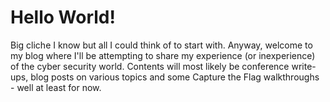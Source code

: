 # Hello World!
Big cliche I know but all I could think of to start with.
Anyway, welcome to my blog where I'll be attempting to share my experience (or inexperience) of the cyber security world.
Contents will most likely be conference write-ups, blog posts on various topics and some Capture the Flag walkthroughs - well at least for now.
